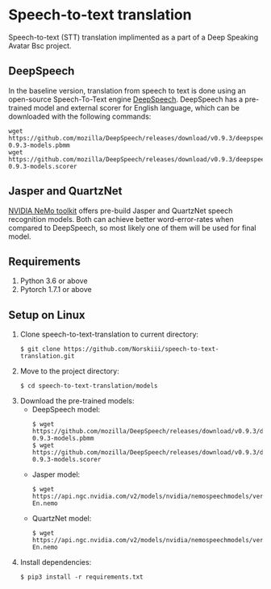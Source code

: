 # Speech-to-text translation
Speech-to-text (STT) translation implimented as a part of a Deep Speaking Avatar Bsc project.

## DeepSpeech
In the baseline version, translation from speech to text is done using an open-source Speech-To-Text engine [DeepSpeech](https://github.com/mozilla/DeepSpeech). DeepSpeech has a pre-trained model and external scorer for English language, which can be downloaded with the following commands:
```
wget https://github.com/mozilla/DeepSpeech/releases/download/v0.9.3/deepspeech-0.9.3-models.pbmm
wget https://github.com/mozilla/DeepSpeech/releases/download/v0.9.3/deepspeech-0.9.3-models.scorer
```
## Jasper and QuartzNet
[NVIDIA NeMo toolkit](https://github.com/NVIDIA/NeMo) offers pre-build Jasper and QuartzNet speech recognition models. Both can achieve better word-error-rates when compared to DeepSpeech, so most likely one of them will be used for final model.

## Requirements
1. Python 3.6 or above
2. Pytorch 1.7.1 or above

## Setup on Linux

1. Clone speech-to-text-translation to current directory:
   ```
   $ git clone https://github.com/Norskiii/speech-to-text-translation.git
   ```
2. Move to the project directory:
   ``` 
   $ cd speech-to-text-translation/models
   ```
3. Download the pre-trained models:
   * DeepSpeech model:
      ```
      $ wget https://github.com/mozilla/DeepSpeech/releases/download/v0.9.3/deepspeech-0.9.3-models.pbmm
      $ wget https://github.com/mozilla/DeepSpeech/releases/download/v0.9.3/deepspeech-0.9.3-models.scorer
      ```
   * Jasper model: 
      ```
      $ wget https://api.ngc.nvidia.com/v2/models/nvidia/nemospeechmodels/versions/1.0.0a5/files/Jasper10x5Dr-En.nemo
      ```
   * QuartzNet model:
      ```
      $ wget https://api.ngc.nvidia.com/v2/models/nvidia/nemospeechmodels/versions/1.0.0a5/files/QuartzNet15x5Base-En.nemo
      ```
4. Install dependencies:
   ```
   $ pip3 install -r requirements.txt
   ```

